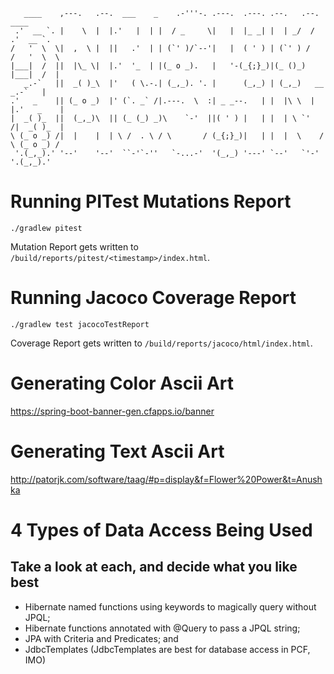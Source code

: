 ```
   ____    ,---.   .--.  ___    _    .-'''-. .---.  .---. .--.   .--.     ____
 .'  __ `. |    \  |  |.'   |  | |  / _     \|   |  |_ _| |  | _/  /    .'  __ `.
/   '  \  \|  ,  \ |  ||   .'  | | (`' )/`--'|   |  ( ' ) | (`' ) /    /   '  \  \
|___|  /  ||  |\_ \|  |.'  '_  | |(_ o _).   |   '-(_{;}_)|(_ ()_)     |___|  /  |
   _.-`   ||  _( )_\  |'   ( \.-.| (_,_). '. |      (_,_) | (_,_)   __    _.-`   |
.'   _    || (_ o _)  |' (`. _` /|.---.  \  :| _ _--.   | |  |\ \  |  |.'   _    |
|  _( )_  ||  (_,_)\  || (_ (_) _)\    `-'  ||( ' ) |   | |  | \ `'   /|  _( )_  |
\ (_ o _) /|  |    |  | \ /  . \ / \       / (_{;}_)|   | |  |  \    / \ (_ o _) /
 '.(_,_).' '--'    '--'  ``-'`-''   `-...-'  '(_,_) '---' `--'   `'-'   '.(_,_).'
```

# Running PITest Mutations Report

`./gradlew pitest`

Mutation Report gets written to `/build/reports/pitest/<timestamp>/index.html`.


# Running Jacoco Coverage Report

`./gradlew test jacocoTestReport`

Coverage Report gets written to `/build/reports/jacoco/html/index.html`.

# Generating Color Ascii Art

https://spring-boot-banner-gen.cfapps.io/banner

# Generating Text Ascii Art

http://patorjk.com/software/taag/#p=display&f=Flower%20Power&t=Anushka

# 4 Types of Data Access Being Used
## Take a look at each, and decide what you like best
- Hibernate named functions using keywords to magically query without JPQL;
- Hibernate functions annotated with @Query to pass a JPQL string;
- JPA with Criteria and Predicates; and
- JdbcTemplates (JdbcTemplates are best for database access in PCF, IMO)
